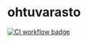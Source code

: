 # ohtuvarasto
[![CI workflow badge](https://github.com/TatuLaras/ohtuvarasto/workflows/CI/badge.svg)](https://github.com/TatuLaras/ohtuvarasto/actions)
